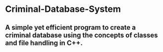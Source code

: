 # Criminal-Database-System

## A simple yet efficient program to create a criminal database using the concepts of classes and file handling in C++.

